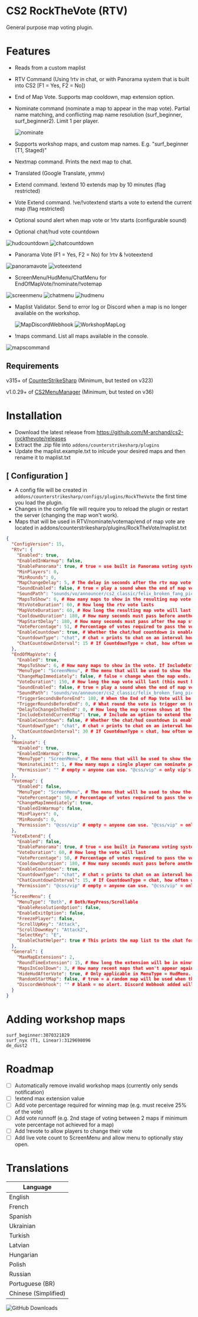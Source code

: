 # CS2 RockTheVote (RTV)
General purpose map voting plugin.

# Features
- Reads from a custom maplist
- RTV Command (Using !rtv in chat, or with Panorama system that is built into CS2 [F1 = Yes, F2 = No])
- End of Map Vote. Supports map cooldown, map extension option.
- Nominate command (nominate a map to appear in the map vote). Partial name matching, and conflicting map name resolution (surf_beginner, surf_beginner2). Limit 1 per player.

  ![nominate](https://github.com/user-attachments/assets/6ac056bc-9842-4422-ac0d-c7cd814b3ba6)
  
- Supports workshop maps, and custom map names. E.g. "surf_beginner (T1, Staged)"
- Nextmap command. Prints the next map to chat.
- Translated (Google Translate, ymmv)
- Extend command. !extend 10 extends map by 10 minutes (flag restricted)
- Vote Extend command. !ve/!votextend starts a vote to extend the current map (flag restricted)
- Optional sound alert when map vote or !rtv starts (configurable sound)
- Optional chat/hud vote countdown

 ![hudcountdown](https://github.com/user-attachments/assets/e1034f3c-340a-4d88-8d8a-96526f333fad)
 ![chatcountdown](https://github.com/user-attachments/assets/803826a1-665b-4ab7-9e38-fbb0e8d702be)

- Panorama Vote (F1 = Yes, F2 = No) for !rtv & !voteextend

![panoramavote](https://github.com/user-attachments/assets/31ebe223-225f-4cef-812e-3bf6c56e590d)
![voteextend](https://github.com/user-attachments/assets/5cfd9a5f-36a5-4a11-ae26-3e74d5387251)
- ScreenMenu/HudMenu/ChatMenu for EndOfMapVote/!nominate/!votemap

![screenmenu](https://github.com/user-attachments/assets/374a7899-f887-4425-a01e-decae1a203b0)
![chatmenu](https://github.com/user-attachments/assets/8d7e9ee8-b26e-47b1-89d8-ced96b13a392)
![hudmenu](https://github.com/user-attachments/assets/0fd37e45-bf7f-4f97-9b7b-7fab92352392)

- Maplist Validator. Send to error log or Discord when a map is no longer available on the workshop.

  ![MapDiscordWebhook](https://github.com/user-attachments/assets/eaf8d706-abd1-4258-a7a3-b9cb44500802)
  ![WorkshopMapLog](https://github.com/user-attachments/assets/2f65dd9d-1ee9-4217-a753-81358973df2e)
- !maps command. List all maps available in the console.
  
![mapscommand](https://github.com/user-attachments/assets/d4ab1377-0b29-45b6-bdaa-06b6a7664751)



## Requirements
v315+ of [CounterStrikeSharp](https://github.com/roflmuffin/CounterStrikeSharp/releases) (Minimum, but tested on v323)

v1.0.29+ of [CS2MenuManager](https://github.com/schwarper/CS2MenuManager/) (Minimum, but tested on v36)

# Installation
- Download the latest release from https://github.com/M-archand/cs2-rockthevote/releases
- Extract the .zip file into `addons/counterstrikesharp/plugins`
- Update the maplist.example.txt to inlcude your desired maps and then rename it to maplist.txt

## [ Configuration ]
- A config file will be created in `addons/counterstrikesharp/configs/plugins/RockTheVote` the first time you load the plugin.
- Changes in the config file will require you to reload the plugin or restart the server (changing the map won't work).
- Maps that will be used in RTV/nominate/votemap/end of map vote are located in addons/counterstrikesharp/plugins/RockTheVote/maplist.txt

```json
{
  "ConfigVersion": 15,
  "Rtv": {
    "Enabled": true,
    "EnabledInWarmup": false,
    "EnablePanorama": true, # true = use built in Panorama voting system (F1 = Yes, F2 = No). False = use !rtv in chat
    "MinPlayers": 0,
    "MinRounds": 0,
    "MapChangeDelay": 5, # The delay in seconds after the rtv map vote has passed before the map is changed. 0 = immediate
    "SoundEnabled": false, # true = play a sound when the end of map vote starts.
    "SoundPath": "sounds/vo/announcer/cs2_classic/felix_broken_fang_pick_1_map_tk01.vsnd_c",
    "MapsToShow": 6, # How many maps to show in the resulting map vote if the rtv passes
    "RtvVoteDuration": 60, # How long the rtv vote lasts
    "MapVoteDuration": 60, # How long the resulting map vote will last
    "CooldownDuration": 180, # How many seconds must pass before another !rtv can be initiated
    "MapStartDelay": 180, # How many seconds must pass after the map starts before an !rtv can be called
    "VotePercentage": 51, # Percentage of votes required to pass the vote
    "EnableCountdown": true, # Whether the chat/hud countdown is enabled
    "CountdownType": "chat", # chat = prints to chat on an interval how much time is left in the vote. hud = persistent alert on the hud counting down as each second passes
    "ChatCountdownInterval": 15 # If CountdownType = chat, how often we print to chat how much time is remaining to vote
  },
  "EndOfMapVote": {
    "Enabled": true,
    "MapsToShow": 6, # How many maps to show in the vote. If IncludeExtendCurrentMap = true, the extension option takes up 1 slot
    "MenuType": "ScreenMenu", # The menu that will be used to show the vote. Options = ScreenMenu/ChatMenu/HudMenu
    "ChangeMapImmediately": false, # false = change when the map ends. true = change as soon as the VoteDuration ends
    "VoteDuration": 150, # How long the map vote will last (this must be smaller than TriggerSecondsBeforeEnd)
    "SoundEnabled": false, # true = play a sound when the end of map vote starts.
    "SoundPath": "sounds/vo/announcer/cs2_classic/felix_broken_fang_pick_1_map_tk01.vsnd_c", # Filepath of the sound you want to be played
    "TriggerSecondsBeforeEnd": 180, # When the End of Map Vote will be triggered (this must be higher than VoteDuration)
    "TriggerRoundsBeforeEnd": 0, # What round the vote is trigger on (use 0 for game modes like surf/bhop/etc or it'll never appear)
    "DelayToChangeInTheEnd": 0, # How long the mvp screen shows at the end if ChangeMapImmediately = false
    "IncludeExtendCurrentMap": true, # Include an option to extend the current map
    "EnableCountdown": false, # Whether the chat/hud countdown is enabled
    "CountdownType": "chat", # chat = prints to chat on an interval how much time is left in the vote. hud = persistent alert on the hud counting down as each second passes
    "ChatCountdownInterval": 30 # If CountdownType = chat, how often we print to chat how much time is remaining to vote
  },
  "Nominate": {
    "Enabled": true,
    "EnabledInWarmup": true,
    "MenuType": "ScreenMenu", # The menu that will be used to show the vote. Options = ScreenMenu/ChatMenu/HudMenu
    "NominateLimit": 1, # How many maps a single player can nominate per map vote
    "Permission": "" # empty = anyone can use. "@css/vip" = only vip's can use (any perm allowed)
  },
  "Votemap": {
    "Enabled": false,
    "MenuType": "ScreenMenu", # The menu that will be used to show the vote. Options = ScreenMenu/ChatMenu/HudMenu
    "VotePercentage": 50, # Percentage of votes required to pass the vote
    "ChangeMapImmediately": true,
    "EnabledInWarmup": false,
    "MinPlayers": 0,
    "MinRounds": 0,
    "Permission": "@css/vip" # empty = anyone can use. "@css/vip" = only vip's can use (any perm allowed)
  },
  "VoteExtend": {
    "Enabled": false,
    "EnablePanorama": true, # true = use built in Panorama voting system (F1 = Yes, F2 = No). False = use !ve in chat
    "VoteDuration": 60, # How long the vote will last
    "VotePercentage": 50, # Percentage of votes required to pass the vote
    "CooldownDuration": 180, # How many seconds must pass before another !ve can be called
    "EnableCountdown": true,
    "CountdownType": "chat", # chat = prints to chat on an interval how much time is left in the vote. hud = persistent alert on the hud counting down as each second passes
    "ChatCountdownInterval": 15, # If CountdownType = chat, how often we print to chat how much time is remaining to vote
    "Permission": "@css/vip" # empty = anyone can use. "@css/vip" = only vip's can use (any perm allowed)
  },
  "ScreenMenu": {
    "MenuType": "Both", # Both/KeyPress/Scrollable
    "EnableResolutionOption": false,
    "EnableExitOption": false,
    "FreezePlayer": false,
    "ScrollUpKey": "Attack",
    "ScrollDownKey": "Attack2",
    "SelectKey": "E",
    "EnableChatHelper": true # This prints the map list to the chat for the End of Map Vote if you're using "MenuType": "ScreenMenu", in EndOfMapVote. Useful if ScreenMenu doesn't appear to the player (they're in free roam spec, dead, etc)
  },
  "General": {
    "MaxMapExtensions": 2,
    "RoundTimeExtension": 15, # How long the extension will be in minutes for !VoteExtend or End of Map Vote extension
    "MapsInCoolDown": 3, # How many recent maps that won't appear again in the End of Map Vote/can't be nominated.
    "HideHudAfterVote": true, # Only applicable in MenuType = HudMenu. true = closes the hud after the player has voted
    "RandomStartMap": false, # true = a random map will be used when the server restarts. false = will use whatever you set in your startup command
    "DiscordWebhook": "" # blank = no alert. Discord Webhook added will alert you to any workshop maps in your maplist.txt that are no longer on the workshop
  }
}
```
  
# Adding workshop maps
```
surf_beginner:3070321829
surf_nyx (T1, Linear):3129698096
de_dust2
```

# Roadmap
- [ ] Automatically remove invalid workshop maps (currently only sends notification)
- [ ] !extend max extension value
- [ ] Add vote percentage required for winning map (e.g. must receive 25% of the vote)
- [ ] Add vote runnoff (e.g. 2nd stage of voting between 2 maps if minimum vote percentage not achieved for a map)
- [ ] Add !revote to allow players to change their vote
- [ ] Add live vote count to ScreenMenu and allow menu to optionally stay open.

# Translations
| Language             |
| -------------------- |
| English              |
| French               |
| Spanish              |
| Ukrainian            |
| Turkish              |
| Latvian              |
| Hungarian            |
| Polish               |
| Russian              |
| Portuguese (BR)      |
| Chinese (Simplified) |

![GitHub Downloads](https://img.shields.io/github/downloads/M-archand/cs2-rockthevote/total?style=for-the-badge)
